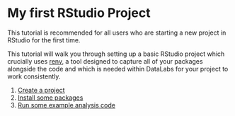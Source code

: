 # My first RStudio Project

This tutorial is recommended for all users who are starting a new project in RStudio for the
first time.

This tutorial will walk you through setting up a basic RStudio project which crucially uses
[renv](https://rstudio.github.io/renv/articles/renv.html), a tool designed to capture all
of your packages alongside the code and which is needed within DataLabs for your project to
work consistently.

1. [Create a project](create-project.md)
2. [Install some packages](install-packages.md)
3. [Run some example analysis code](example-analysis.md)
